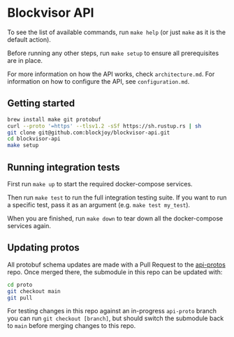 # Blockvisor API

To see the list of available commands, run `make help` (or just `make` as it is
the default action).

Before running any other steps, run `make setup` to ensure all prerequisites are
in place.

For more information on how the API works, check `architecture.md`. For
information on how to configure the API, see `configuration.md`.

## Getting started

```sh
brew install make git protobuf
curl --proto '=https' --tlsv1.2 -sSf https://sh.rustup.rs | sh
git clone git@github.com:blockjoy/blockvisor-api.git
cd blockvisor-api
make setup
```

## Running integration tests

First run `make up` to start the required docker-compose services.

Then run `make test` to run the full integration testing suite. If you want to
run a specific test, pass it as an argument (e.g. `make test my_test`).

When you are finished, run `make down` to tear down all the docker-compose
services again.

## Updating protos

All protobuf schema updates are made with a Pull Request to the
[api-protos](https://github.com/blockjoy/api-proto) repo. Once merged there, the
submodule in this repo can be updated with:

``` sh
cd proto
git checkout main
git pull
```

For testing changes in this repo against an in-progress `api-proto` branch you
can run `git checkout [branch]`, but should switch the submodule back to `main`
before merging changes to this repo.
